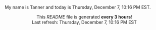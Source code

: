 My name is Tanner and today is Thursday, December 7, 10:16 PM EST.

<p align="center">This <i>README</i> file is generated <b>every 3 hours</b>!</br>Last refresh: Thursday, December 7, 10:16 PM EST<br /></p>
